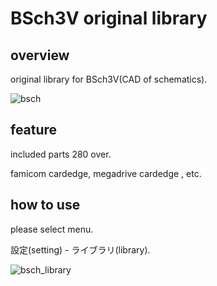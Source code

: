 # BSch3V original library

## overview

original library for BSch3V(CAD of schematics).

![bsch](https://user-images.githubusercontent.com/5597377/136212846-b60715c2-c8dc-49f7-b355-56c606ed71b1.png)

## feature

included parts 280 over.

famicom cardedge, megadrive cardedge , etc.

## how to use

please select menu.

設定(setting) - ライブラリ(library). 

![bsch_library](https://user-images.githubusercontent.com/5597377/136212857-5eb969d9-c9f3-4b1d-af7a-fa736b46b057.png)
